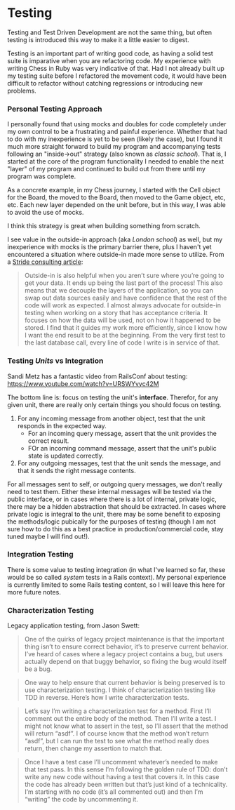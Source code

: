 # Testing

Testing and Test Driven Development are not the same thing, but often testing is introduced this way to make it a little easier to digest.

Testing is an important part of writing good code, as having a solid test suite is imparative when you are refactoring code. My experience with writing Chess in Ruby was very indicative of that. Had I not already built up my testing suite before I refactored the movement code, it would have been difficult to refactor without catching regressions or introducing new problems.

### Personal Testing Approach
I personally found that using mocks and doubles for code completely under my own control to be a frustrating and painful experience. Whether that had to do with my inexperience is yet to be seen (likely the case), but I found it much more straight forward to build my program and accompanying tests following an "inside->out" strategy (also known as _classic school_). That is, I started at the core of the program functionality I needed to enable the next "layer" of my program and continued to build out from there until my program was complete.

As a concrete example, in my Chess journey, I started with the Cell object for the Board, the moved to the Board, then moved to the Game object, etc, etc. Each new layer depended on the unit before, but in this way, I was able to avoid the use of mocks.

I think this strategy is great when building something from scratch.

I see value in the outside-in approach (aka _London school_) as well, but my inexperience with mocks is the primary barrier there, plus I haven't yet encountered a situation where outside-in made more sense to utilize. From a [Stride consulting article](https://www.stridenyc.com/blog/outside-in-vs-inside-out-tdd):

> Outside-in is also helpful when you aren’t sure where you’re going to get your data. It ends up being the last part of the process! This also means that we decouple the layers of the application, so you can swap out data sources easily and have confidence that the rest of the code will work as expected.
> I almost always advocate for outside-in testing when working on a story that has acceptance criteria. It focuses on how the data will be used, not on how it happened to be stored. I find that it guides my work more efficiently, since I know how I want the end result to be at the beginning. From the very first test to the last database call, every line of code I write is in service of that.

### Testing _Units_ vs Integration
Sandi Metz has a fantastic video from RailsConf about testing: https://www.youtube.com/watch?v=URSWYvyc42M

The bottom line is: focus on testing the unit's **interface**. Therefor, for any given unit, there are really only certain things you should focus on testing.
1. For any incoming message from another object, test that the unit responds in the expected way.
    * For an incoming query message, assert that the unit provides the correct result.
    * FOr an incoming command message, assert that the unit's public state is updated correctly.
1. For any outgoing messages, test that the unit sends the message, and that it sends the right message contents.

For all messages sent to self, or outgoing query messages, we don't really need to test them. Either these internal messages will be tested via the public interface, or in cases where there is a lot of internal, private logic, there may be a hidden abstraction that should be extracted. In cases where private logic is integral to the unit, there may be some benefit to exposing the methods/logic pubically for the purposes of testing (though I am not sure how to do this as a best practice in production/commercial code, stay tuned maybe I will find out!).

### Integration Testing
There is some value to testing integration (in what I've learned so far, these would be so called _system_ tests in a Rails context). My personal experience is currently limited to some Rails testing content, so I will leave this here for more future notes.

### Characterization Testing
Legacy application testing, from Jason Swett: 

> One of the quirks of legacy project maintenance is that the important thing isn’t to ensure correct behavior, it’s to preserve current behavior. I’ve heard of cases where a legacy project contains a bug, but users actually depend on that buggy behavior, so fixing the bug would itself be a bug.

> One way to help ensure that current behavior is being preserved is to use characterization testing. I think of characterization testing like TDD in reverse. Here’s how I write characterization tests.

> Let’s say I’m writing a characterization test for a method. First I’ll comment out the entire body of the method. Then I’ll write a test. I might not know what to assert in the test, so I’ll assert that the method will return “asdf”. I of course know that the method won’t return “asdf”, but I can run the test to see what the method really does return, then change my assertion to match that.

> Once I have a test case I’ll uncomment whatever’s needed to make that test pass. In this sense I’m following the golden rule of TDD: don’t write any new code without having a test that covers it. In this case the code has already been written but that’s just kind of a technicality. I’m starting with no code (it’s all commented out) and then I’m “writing” the code by uncommenting it.
